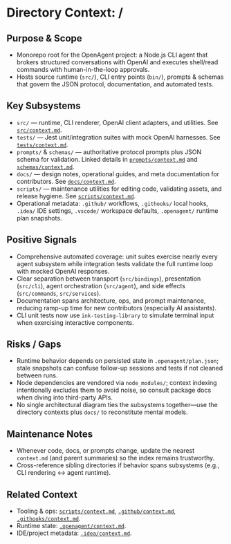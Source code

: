# Directory Context: /

## Purpose & Scope

- Monorepo root for the OpenAgent project: a Node.js CLI agent that brokers structured conversations with OpenAI and executes shell/read commands with human-in-the-loop approvals.
- Hosts source runtime (`src/`), CLI entry points (`bin/`), prompts & schemas that govern the JSON protocol, documentation, and automated tests.

## Key Subsystems

- `src/` — runtime, CLI renderer, OpenAI client adapters, and utilities. See [`src/context.md`](src/context.md).
- `tests/` — Jest unit/integration suites with mock OpenAI harnesses. See [`tests/context.md`](tests/context.md).
- `prompts/` & `schemas/` — authoritative protocol prompts plus JSON schema for validation. Linked details in [`prompts/context.md`](prompts/context.md) and [`schemas/context.md`](schemas/context.md).
- `docs/` — design notes, operational guides, and meta documentation for contributors. See [`docs/context.md`](docs/context.md).
- `scripts/` — maintenance utilities for editing code, validating assets, and release hygiene. See [`scripts/context.md`](scripts/context.md).
- Operational metadata: `.github/` workflows, `.githooks/` local hooks, `.idea/` IDE settings, `.vscode/` workspace defaults, `.openagent/` runtime plan snapshots.

## Positive Signals

- Comprehensive automated coverage: unit suites exercise nearly every agent subsystem while integration tests validate the full runtime loop with mocked OpenAI responses.
- Clear separation between transport (`src/bindings`), presentation (`src/cli`), agent orchestration (`src/agent`), and side effects (`src/commands`, `src/services`).
- Documentation spans architecture, ops, and prompt maintenance, reducing ramp-up time for new contributors (especially AI assistants).
- CLI unit tests now use `ink-testing-library` to simulate terminal input when exercising interactive components.

## Risks / Gaps

- Runtime behavior depends on persisted state in `.openagent/plan.json`; stale snapshots can confuse follow-up sessions and tests if not cleaned between runs.
- Node dependencies are vendored via `node_modules/`; context indexing intentionally excludes them to avoid noise, so consult package docs when diving into third-party APIs.
- No single architectural diagram ties the subsystems together—use the directory contexts plus `docs/` to reconstitute mental models.

## Maintenance Notes

- Whenever code, docs, or prompts change, update the nearest `context.md` (and parent summaries) so the index remains trustworthy.
- Cross-reference sibling directories if behavior spans subsystems (e.g., CLI rendering ↔ agent runtime).

## Related Context

- Tooling & ops: [`scripts/context.md`](scripts/context.md), [`.github/context.md`](.github/context.md), [`.githooks/context.md`](.githooks/context.md).
- Runtime state: [`.openagent/context.md`](.openagent/context.md).
- IDE/project metadata: [`.idea/context.md`](.idea/context.md).
